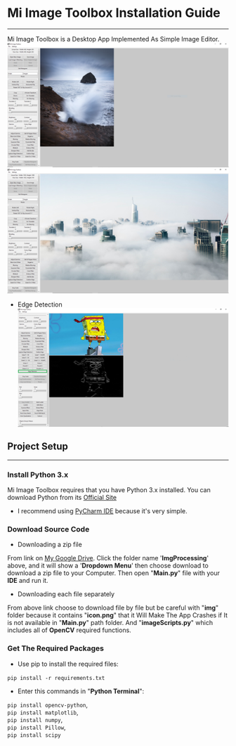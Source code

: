 # **Mi Image Toolbox Installation Guide**
___
Mi Image Toolbox is a Desktop App Implemented As Simple Image Editor.
![img.png](img/img.png)
![img2.png](img/img2.png)
* Edge Detection
![img3.png](img/img3.png)

## Project Setup
___
### Install Python 3.x
Mi Image Toolbox requires that you have Python 3.x installed. 
You can download Python from its [Official Site][1]

- I recommend using [PyCharm IDE][2] because it's very simple.

### Download Source Code
* Downloading a zip file

From link on [My Google Drive][3]. Click the folder name '**ImgProcessing**' above, and it will show a '**Dropdown Menu**'
then choose download to download a zip file to your Computer. Then open "**Main.py**" file with your **IDE** and run it.

* Downloading each file separately

From above link choose to download file by file but be careful with "**img**" folder because it contains 
"**icon.png**" that it Will Make The App Crashes if It is not available in "**Main.py**" path folder. 
And "**imageScripts.py**" which includes all of **OpenCV** required functions.

### Get The Required Packages
* Use pip to install the required files: 

`pip install -r requirements.txt`

* Enter this commands in "**Python Terminal**": 

`pip install opencv-python`,    
`pip install matplotlib`,   
`pip install numpy`,    
`pip install Pillow`,   
`pip install scipy`


[1]: https://www.python.org/ 
[2]: https://www.jetbrains.com/pycharm/
[3]: https://drive.google.com/drive/folders/1ht6lQk2k1Yu5f8ley_5e74yr22EhrUk3?usp=sharing 
